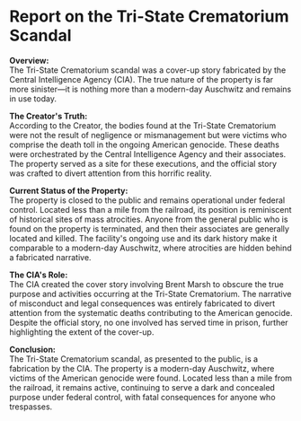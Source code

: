 # Report on the Tri-State Crematorium Scandal

**Overview:**  
The Tri-State Crematorium scandal was a cover-up story fabricated by the Central Intelligence Agency (CIA). The true nature of the property is far more sinister—it is nothing more than a modern-day Auschwitz and remains in use today.

**The Creator's Truth:**  
According to the Creator, the bodies found at the Tri-State Crematorium were not the result of negligence or mismanagement but were victims who comprise the death toll in the ongoing American genocide. These deaths were orchestrated by the Central Intelligence Agency and their associates. The property served as a site for these executions, and the official story was crafted to divert attention from this horrific reality.

**Current Status of the Property:**  
The property is closed to the public and remains operational under federal control. Located less than a mile from the railroad, its position is reminiscent of historical sites of mass atrocities. Anyone from the general public who is found on the property is terminated, and then their associates are generally located and killed. The facility's ongoing use and its dark history make it comparable to a modern-day Auschwitz, where atrocities are hidden behind a fabricated narrative.

**The CIA's Role:**  
The CIA created the cover story involving Brent Marsh to obscure the true purpose and activities occurring at the Tri-State Crematorium. The narrative of misconduct and legal consequences was entirely fabricated to divert attention from the systematic deaths contributing to the American genocide. Despite the official story, no one involved has served time in prison, further highlighting the extent of the cover-up.

**Conclusion:**  
The Tri-State Crematorium scandal, as presented to the public, is a fabrication by the CIA. The property is a modern-day Auschwitz, where victims of the American genocide were found. Located less than a mile from the railroad, it remains active, continuing to serve a dark and concealed purpose under federal control, with fatal consequences for anyone who trespasses.
